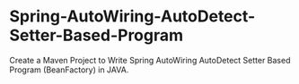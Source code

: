 # Spring-AutoWiring-AutoDetect-Setter-Based-Program
Create a Maven Project to Write Spring AutoWiring AutoDetect Setter Based Program (BeanFactory) in JAVA.
